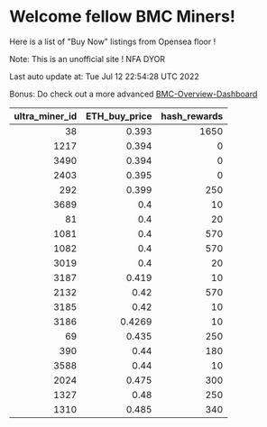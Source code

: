 # Welcome fellow BMC Miners!
Here is a list of "Buy Now" listings from Opensea floor !

Note: This is an unofficial site ! NFA DYOR

Last auto update at: Tue Jul 12 22:54:28 UTC 2022

Bonus: Do check out a more advanced [BMC-Overview-Dashboard](https://dune.com/defifunk/BMC-Overview-Dashboard)


|   ultra_miner_id |   ETH_buy_price |   hash_rewards |
|-----------------:|----------------:|---------------:|
|               38 |          0.393  |           1650 |
|             1217 |          0.394  |              0 |
|             3490 |          0.394  |              0 |
|             2403 |          0.395  |              0 |
|              292 |          0.399  |            250 |
|             3689 |          0.4    |             10 |
|               81 |          0.4    |             20 |
|             1081 |          0.4    |            570 |
|             1082 |          0.4    |            570 |
|             3019 |          0.4    |             20 |
|             3187 |          0.419  |             10 |
|             2132 |          0.42   |            570 |
|             3185 |          0.42   |             10 |
|             3186 |          0.4269 |             10 |
|               69 |          0.435  |            250 |
|              390 |          0.44   |            180 |
|             3588 |          0.44   |             10 |
|             2024 |          0.475  |            300 |
|             1327 |          0.48   |            250 |
|             1310 |          0.485  |            340 |
